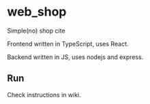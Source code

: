 # web_shop
Simple(no) shop cite

Frontend written in TypeScript, uses React.

Backend written in JS, uses nodejs and express.

## Run
Check instructions in wiki.
